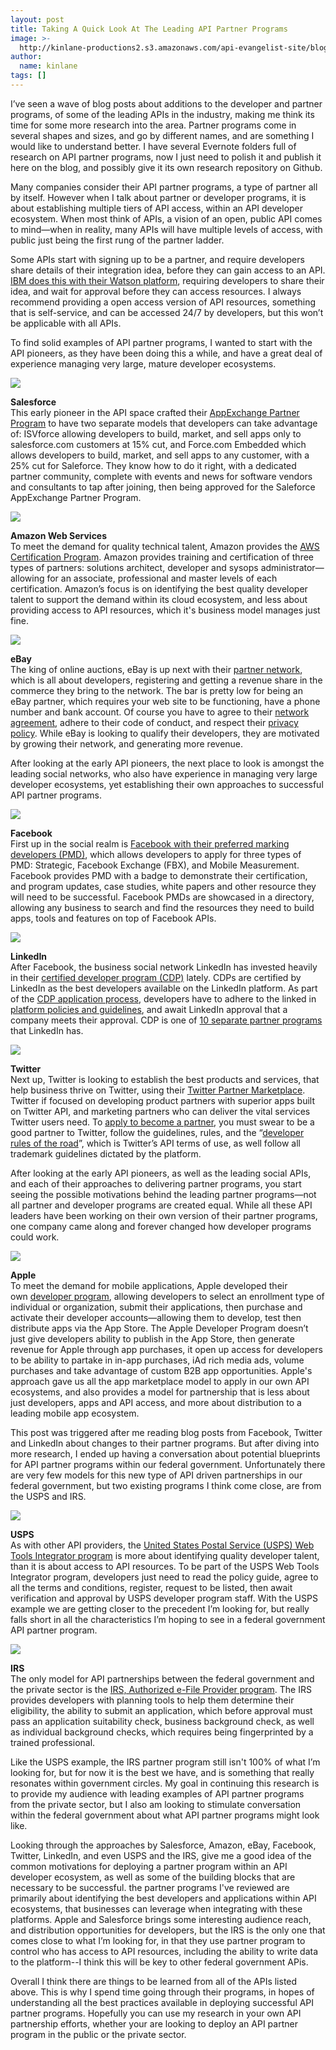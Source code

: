 ```yaml
---
layout: post
title: Taking A Quick Look At The Leading API Partner Programs
image: >-
  http://kinlane-productions2.s3.amazonaws.com/api-evangelist-site/blog/bw-handshake.jpg
author:
  name: kinlane
tags: []
---
```

I’ve seen a wave of blog posts about additions to the developer and partner programs, of some of the leading APIs in the industry, making me think its time for some more research into the area. Partner programs come in several shapes and sizes, and go by different names, and are something I would like to understand better. I have several Evernote folders full of research on API partner programs, now I just need to polish it and publish it here on the blog, and possibly give it its own research repository on Github.

Many companies consider their API partner programs, a type of partner all by itself. However when I talk about partner or developer programs, it is about establishing multiple tiers of API access, within an API developer ecosystem. When most think of APIs, a vision of an open, public API comes to mind—when in reality, many APIs will have multiple levels of access, with public just being the first rung of the partner ladder.

Some APIs start with signing up to be a partner, and require developers share details of their integration idea, before they can gain access to an API. [IBM does this with their Watson platform](http://www.ibm.com/smarterplanet/us/en/ibmwatson/form_ecosystem.html?cmp=usbrb&cm=s&csr=watson.site_20140319&cr=deveco&ct=usbrb301&cn=sec3partnerapp), requiring developers to share their idea, and wait for approval before they can access resources. I always recommend providing a open access version of API resources, something that is self-service, and can be accessed 24/7 by developers, but this won’t be applicable with all APIs.

To find solid examples of API partner programs, I wanted to start with the API pioneers, as they have been doing this a while, and have a great deal of experience managing very large, mature developer ecosystems.

![](https://s3.amazonaws.com/kinlane-productions2/api-evangelist/salesforce/salesforce-logo.png)

**Salesforce**  
This early pioneer in the API space crafted their [AppExchange Partner Program](http://www.salesforce.com/partners/overview/) to have two separate models that developers can take advantage of: ISVforce allowing developers to build, market, and sell apps only to salesforce.com customers at 15% cut, and Force.com Embedded which allows developers to build, market, and sell apps to any customer, with a 25% cut for Saleforce. They know how to do it right, with a dedicated partner community, complete with events and news for software vendors and consultants to tap after joining, then being approved for the Saleforce AppExchange Partner Program.

![](https://s3.amazonaws.com/kinlane-productions2/AWS_LOGO_CMYK.jpg)

**Amazon Web Services**  
To meet the demand for quality technical talent, Amazon provides the [AWS Certification Program](http://aws.amazon.com/certification/). Amazon provides training and certification of three types of partners: solutions architect, developer and sysops administrator—allowing for an associate, professional and master levels of each certification. Amazon’s focus is on identifying the best quality developer talent to support the demand within its cloud ecosystem, and less about providing access to API resources, which it's business model manages just fine.

![](https://s3.amazonaws.com/kinlane-productions2/api-evangelist/ebay/ebay.png)

**eBay**  
The king of online auctions, eBay is up next with their [partner network](https://www.ebaypartnernetwork.com), which is all about developers, registering and getting a revenue share in the commerce they bring to the network. The bar is pretty low for being an eBay partner, which requires your web site to be functioning, have a phone number and bank account. Of course you have to agree to their [network agreement](https://publisher.ebaypartnernetwork.com/PublisherRegPSA), adhere to their code of conduct, and respect their [privacy policy](https://publisher.ebaypartnernetwork.com/PublisherRegPP). While eBay is looking to qualify their developers, they are motivated by growing their network, and generating more revenue.

After looking at the early API pioneers, the next place to look is amongst the leading social networks, who also have experience in managing very large developer ecosystems, yet establishing their own approaches to successful API partner programs.

![](https://s3.amazonaws.com/kinlane-productions2/api-evangelist/facebook/facebook-logo.jpg)

**Facebook**  
First up in the social realm is [Facebook with their preferred marking developers (PMD)](http://www.facebook-pmdcenter.com/), which allows developers to apply for three types of PMD: Strategic, Facebook Exchange (FBX), and Mobile Measurement. Facebook provides PMD with a badge to demonstrate their certification, and program updates, case studies, white papers and other resource they will need to be successful. Facebook PMDs are showcased in a directory, allowing any business to search and find the resources they need to build apps, tools and features on top of Facebook APIs.

![](https://s3.amazonaws.com/kinlane-productions2/api-evangelist/linkedin/linkedin-logo.png)

**LinkedIn**  
After Facebook, the business social network LinkedIn has invested heavily in their [certified developer program (CDP)](https://developer.linkedin.com/certified-developer-program) lately. CDPs are certified by LinkedIn as the best developers available on the LinkedIn platform. As part of the [CDP application process](https://docs.google.com/forms/d/1J8EnvfY9HeuuYPlW53y2FZ3PlO-ltsrn9szkwXUnaD0/viewform), developers have to adhere to the linked in [platform policies and guidelines](https://developer.linkedin.com/documents/linkedin-platform-guidelines), and await LinkedIn approval that a company meets their approval. CDP is one of [10 separate partner programs](https://developer.linkedin.com/partner) that LinkedIn has.

![](https://s3.amazonaws.com/kinlane-productions2/api-evangelist/twitter/tweet-bird-blue-white.png)

**Twitter**  
Next up, Twitter is looking to establish the best products and services, that help business thrive on Twitter, using their [Twitter Partner Marketplace](https://business.twitter.com/partners). Twitter if focused on developing product partners with superior apps built on Twitter API, and marketing partners who can deliver the vital services Twitter users need. To [apply to become a partner](https://business.twitter.com/partners/twitter-certified-program-application), you must swear to be a good partner to Twitter, follow the guidelines, rules, and the “[developer rules of the road](https://dev.twitter.com/terms/api-terms)”, which is Twitter’s API terms of use, as well follow all trademark guidelines dictated by the platform.

After looking at the early API pioneers, as well as the leading social APIs, and each of their approaches to delivering partner programs, you start seeing the possible motivations behind the leading partner programs—not all partner and developer programs are created equal. While all these API leaders have been working on their own version of their partner programs, one company came along and forever changed how developer programs could work.

![](https://s3.amazonaws.com/kinlane-productions2/api-evangelist/apple/apple-logo.gif)

**Apple**  
To meet the demand for mobile applications, Apple developed their own [developer program](https://developer.apple.com/programs/), allowing developers to select an enrollment type of individual or organization, submit their applications, then purchase and activate their developer accounts—allowing them to develop, test then distribute apps via the App Store. The Apple Developer Program doesn’t just give developers ability to publish in the App Store, then generate revenue for Apple through app purchases, it open up access for developers to be ability to partake in in-app purchases, iAd rich media ads, volume purchases and take advantage of custom B2B app opportunities. Apple's approach gave us all the app marketplace model to apply in our own API ecosystems, and also provides a model for partnership that is less about just developers, apps and API access, and more about distribution to a leading mobile app ecosystem.

This post was triggered after me reading blog posts from Facebook, Twitter and LinkedIn about changes to their partner programs. But after diving into more research, I ended up having a conversation about potential blueprints for API partner programs within our federal government. Unfortunately there are very few models for this new type of API driven partnerships in our federal government, but two existing programs I think come close, are from the USPS and IRS.

[![](https://s3.amazonaws.com/kinlane-productions2/federal-government/usps/usps-logo.jpg)](https://www.usps.com/business/web-tools-apis/become-an-integrator.htm)

**USPS[](https://www.usps.com/business/web-tools-apis/become-an-integrator.htm)**  
As with other API providers, the [United States Postal Service (USPS) Web Tools Integrator program](https://www.usps.com/business/web-tools-apis/become-an-integrator.htm) is more about identifying quality developer talent, than it is about access to API resources. To be part of the USPS Web Tools Integrator program, developers just need to read the policy guide, agree to all the terms and conditions, register, request to be listed, then await verification and approval by USPS developer program staff. With the USPS example we are getting closer to the precedent I’m looking for, but really falls short in all the characteristics I’m hoping to see in a federal government API partner program.

[![](https://s3.amazonaws.com/kinlane-productions2/federal-government/irs/bw-irs-logo.jpg)](http://www.irs.gov/Tax-Professionals/e-File-Providers-&-Partners/Become-an-Authorized-e-file-Provider)

**IRS**  
The only model for API partnerships between the federal government and the private sector is the [IRS, Authorized e-File Provider program](http://www.irs.gov/Tax-Professionals/e-File-Providers-&-Partners/Become-an-Authorized-e-file-Provider). The IRS provides developers with planning tools to help them determine their eligibility, the ability to submit an application, which before approval must pass an application suitability check, business background check, as well as individual background checks, which requires being fingerprinted by a trained professional.

Like the USPS example, the IRS partner program still isn't 100% of what I’m looking for, but for now it is the best we have, and is something that really resonates within government circles. My goal in continuing this research is to provide my audience with leading examples of API partner programs from the private sector, but I also am looking to stimulate conversation within the federal government about what API partner programs might look like.

Looking through the approaches by Salesforce, Amazon, eBay, Facebook, Twitter, LinkedIn, and even USPS and the IRS, give me a good idea of the common motivations for deploying a partner program within an API developer ecosystem, as well as some of the building blocks that are necessary to be successful. the partner programs I've reviewed are primarily about identifying the best developers and applications within API ecosystems, that businesses can leverage when integrating with these platforms. Apple and Salesforce brings some interesting audience reach, and distribution opportunities for developers, but the IRS is the only one that comes close to what I’m looking for, in that they use partner program to control who has access to API resources, including the ability to write data to the platform--I think this will be key to other federal government APis.

Overall I think there are things to be learned from all of the APIs listed above. This is why I spend time going through their programs, in hopes of understanding all the best practices available in deploying successful API partner programs. Hopefully you can use my research in your own API partnership efforts, whether your are looking to deploy an API partner program in the public or the private sector.